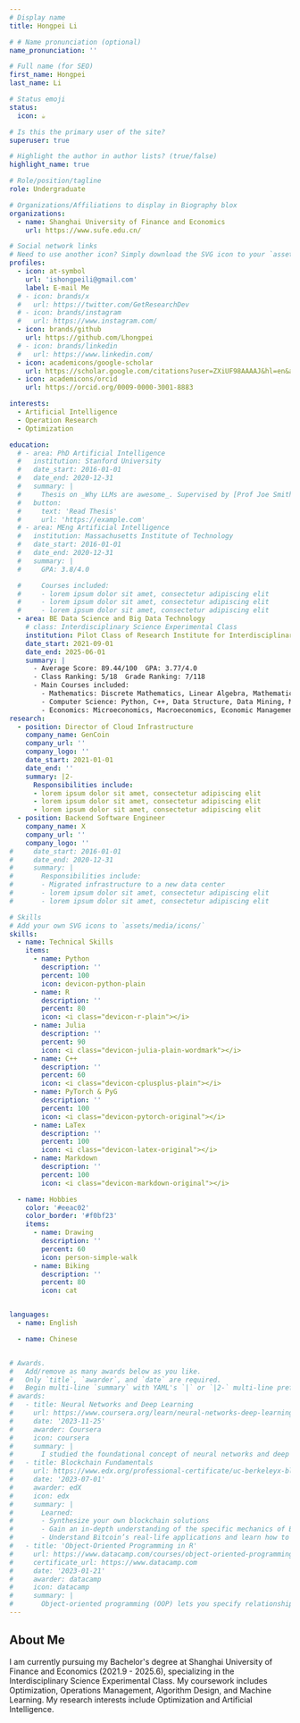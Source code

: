 ```yaml
---
# Display name
title: Hongpei Li 

# # Name pronunciation (optional)
name_pronunciation: ''

# Full name (for SEO)
first_name: Hongpei
last_name: Li

# Status emoji
status:
  icon: ☕️

# Is this the primary user of the site?
superuser: true

# Highlight the author in author lists? (true/false)
highlight_name: true

# Role/position/tagline
role: Undergraduate

# Organizations/Affiliations to display in Biography blox
organizations:
  - name: Shanghai University of Finance and Economics
    url: https://www.sufe.edu.cn/

# Social network links
# Need to use another icon? Simply download the SVG icon to your `assets/media/icons/` folder.
profiles:
  - icon: at-symbol
    url: 'ishongpeili@gmail.com'
    label: E-mail Me
  # - icon: brands/x
  #   url: https://twitter.com/GetResearchDev
  # - icon: brands/instagram
  #   url: https://www.instagram.com/
  - icon: brands/github
    url: https://github.com/Lhongpei
  # - icon: brands/linkedin
  #   url: https://www.linkedin.com/
  - icon: academicons/google-scholar
    url: https://scholar.google.com/citations?user=ZXiUF98AAAAJ&hl=en&authuser=2
  - icon: academicons/orcid
    url: https://orcid.org/0009-0000-3001-8883

interests:
  - Artificial Intelligence
  - Operation Research
  - Optimization

education:
  # - area: PhD Artificial Intelligence
  #   institution: Stanford University
  #   date_start: 2016-01-01
  #   date_end: 2020-12-31
  #   summary: |
  #     Thesis on _Why LLMs are awesome_. Supervised by [Prof Joe Smith](https://example.com). Presented papers at 5 IEEE conferences with the contributions being published in 2 Springer journals.
  #   button:
  #     text: 'Read Thesis'
  #     url: 'https://example.com'
  # - area: MEng Artificial Intelligence
  #   institution: Massachusetts Institute of Technology
  #   date_start: 2016-01-01
  #   date_end: 2020-12-31
  #   summary: |
  #     GPA: 3.8/4.0

  #     Courses included:
  #     - lorem ipsum dolor sit amet, consectetur adipiscing elit
  #     - lorem ipsum dolor sit amet, consectetur adipiscing elit
  #     - lorem ipsum dolor sit amet, consectetur adipiscing elit
  - area: BE Data Science and Big Data Technology
    # class: Interdisciplinary Science Experimental Class
    institution: Pilot Class of Research Institute for Interdisciplinary Science at Shanghai University of Finance and Economics
    date_start: 2021-09-01
    date_end: 2025-06-01
    summary: |
      - Average Score: 89.44/100  GPA: 3.77/4.0
      - Class Ranking: 5/18  Grade Ranking: 7/118
      - Main Courses included:
        - Mathematics: Discrete Mathematics, Linear Algebra, Mathematical Analysis, Probability, Mathematical Statistics, Stochastic Process, Numerical Computation Method, Game Theory, Dynamic Programming, High-Dimensional Data Analysis, Data-Driven Decision Making, Operations Management, Linear & Nonlinear Programming, Advanced Operations Research
        - Computer Science: Python, C++, Data Structure, Data Mining, Machine Learning, Deep Learning,  Advanced Program Design and Experiment, Algorithmic Design & Analysis
        - Economics: Microeconomics, Macroeconomics, Economic Management of Computer Application, Econometrics, Money and Banking
research:
  - position: Director of Cloud Infrastructure
    company_name: GenCoin
    company_url: ''
    company_logo: ''
    date_start: 2021-01-01
    date_end: ''
    summary: |2-
      Responsibilities include:
      - lorem ipsum dolor sit amet, consectetur adipiscing elit
      - lorem ipsum dolor sit amet, consectetur adipiscing elit
      - lorem ipsum dolor sit amet, consectetur adipiscing elit
  - position: Backend Software Engineer
    company_name: X
    company_url: ''
    company_logo: ''
#     date_start: 2016-01-01
#     date_end: 2020-12-31
#     summary: |
#       Responsibilities include:
#       - Migrated infrastructure to a new data center
#       - lorem ipsum dolor sit amet, consectetur adipiscing elit
#       - lorem ipsum dolor sit amet, consectetur adipiscing elit

# Skills
# Add your own SVG icons to `assets/media/icons/`
skills:
  - name: Technical Skills
    items:
      - name: Python
        description: ''
        percent: 100
        icon: devicon-python-plain
      - name: R
        description: ''
        percent: 80
        icon: <i class="devicon-r-plain"></i>
      - name: Julia
        description: ''
        percent: 90
        icon: <i class="devicon-julia-plain-wordmark"></i>
      - name: C++
        description: ''
        percent: 60
        icon: <i class="devicon-cplusplus-plain"></i>
      - name: PyTorch & PyG
        description: ''
        percent: 100
        icon: <i class="devicon-pytorch-original"></i>
      - name: LaTex
        description: ''
        percent: 100
        icon: <i class="devicon-latex-original"></i>
      - name: Markdown
        description: ''
        percent: 100
        icon: <i class="devicon-markdown-original"></i>

  - name: Hobbies
    color: '#eeac02'
    color_border: '#f0bf23'
    items:
      - name: Drawing
        description: ''
        percent: 60
        icon: person-simple-walk
      - name: Biking
        description: ''
        percent: 80
        icon: cat


languages:
  - name: English

  - name: Chinese


# Awards.
#   Add/remove as many awards below as you like.
#   Only `title`, `awarder`, and `date` are required.
#   Begin multi-line `summary` with YAML's `|` or `|2-` multi-line prefix and indent 2 spaces below.
# awards:
#   - title: Neural Networks and Deep Learning
#     url: https://www.coursera.org/learn/neural-networks-deep-learning
#     date: '2023-11-25'
#     awarder: Coursera
#     icon: coursera
#     summary: |
#       I studied the foundational concept of neural networks and deep learning. By the end, I was familiar with the significant technological trends driving the rise of deep learning; build, train, and apply fully connected deep neural networks; implement efficient (vectorized) neural networks; identify key parameters in a neural network’s architecture; and apply deep learning to your own applications.
#   - title: Blockchain Fundamentals
#     url: https://www.edx.org/professional-certificate/uc-berkeleyx-blockchain-fundamentals
#     date: '2023-07-01'
#     awarder: edX
#     icon: edx
#     summary: |
#       Learned:
#       - Synthesize your own blockchain solutions
#       - Gain an in-depth understanding of the specific mechanics of Bitcoin
#       - Understand Bitcoin’s real-life applications and learn how to attack and destroy Bitcoin, Ethereum, smart contracts and Dapps, and alternatives to Bitcoin’s Proof-of-Work consensus algorithm
#   - title: 'Object-Oriented Programming in R'
#     url: https://www.datacamp.com/courses/object-oriented-programming-with-s3-and-r6-in-r
#     certificate_url: https://www.datacamp.com
#     date: '2023-01-21'
#     awarder: datacamp
#     icon: datacamp
#     summary: |
#       Object-oriented programming (OOP) lets you specify relationships between functions and the objects that they can act on, helping you manage complexity in your code. This is an intermediate level course, providing an introduction to OOP, using the S3 and R6 systems. S3 is a great day-to-day R programming tool that simplifies some of the functions that you write. R6 is especially useful for industry-specific analyses, working with web APIs, and building GUIs.
---
```


## About Me

I am currently pursuing my Bachelor's degree at Shanghai University of Finance and Economics (2021.9 - 2025.6), specializing in the Interdisciplinary Science Experimental Class. My coursework includes Optimization, Operations Management, Algorithm Design, and Machine Learning. My research interests include Optimization and Artificial Intelligence.
